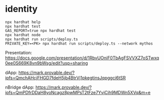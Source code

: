 # identity

```shell
npx hardhat help
npx hardhat test
GAS_REPORT=true npx hardhat test
npx hardhat node
npx hardhat run scripts/deploy.ts
PRIVATE_KEY=<PK> npx hardhat run scripts/deploy.ts --network mythos

```

Presentation:
https://docs.google.com/presentation/d/1RbvUOniF0TbAgFSVVXZ7oSTwxq0ee0S669K8vn9bWsg/edit?usp=sharing

dApp:
https://mark.provable.dev/?ipfs=QmchAHcjFHGD7fdeH5jb4BtrVj1pkegtinsJqpggci6tSR

nBridge dApp:
https://mark.provable.dev/?ipfs=QmPDfrDDaH8yoNcagz8pwMPsT2tFze7YvjCih9MDWn5XVq&m=e